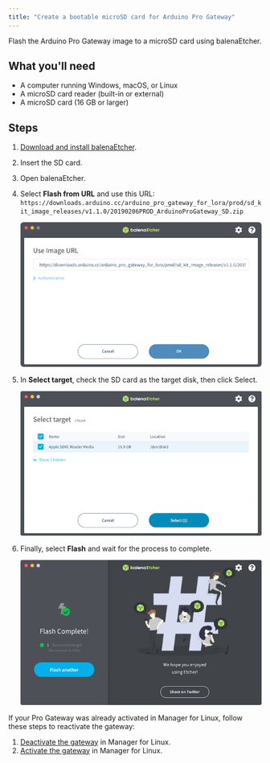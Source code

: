 ```yaml
---
title: "Create a bootable microSD card for Arduino Pro Gateway"
---
```


Flash the Arduino Pro Gateway image to a microSD card using balenaEtcher.

## What you'll need

* A computer running Windows, macOS, or Linux
* A microSD card reader (built-in or external)
* A microSD card (16 GB or larger)

## Steps

1. [Download and install balenaEtcher](https://www.balena.io/etcher/).

2. Insert the SD card.

3. Open balenaEtcher.

4. Select **Flash from URL** and use this URL: `https://downloads.arduino.cc/arduino_pro_gateway_for_lora/prod/sd_kit_image_releases/v1.1.0/20190206PROD_ArduinoProGateway_SD.zip`

   ![Entering the image URL in balenaEtcher.](img/balenaEtcher_flash-from-URL_OK.png)

5. In **Select target**, check the SD card as the target disk, then click Select.

   ![Selecting the target.](img/balenaEtcher_flash-from-URL_target.png)

6. Finally, select **Flash** and wait for the process to complete.

   ![](img/balenaEtcher_flash-from-URL_complete.png)

If your Pro Gateway was already activated in Manager for Linux, follow these steps to reactivate the gateway:

1. [Deactivate the gateway](https://support.arduino.cc/hc/en-us/articles/4407770459410) in Manager for Linux.
2. [Activate the gateway](https://support.arduino.cc/hc/en-us/articles/4407770369042) in Manager for Linux.
